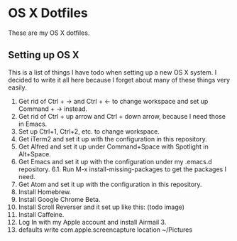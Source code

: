 # OS X Dotfiles

These are my OS X dotfiles.

## Setting up OS X

This is a list of things I have todo when setting up a new OS X system.
I decided to write it all here because I forget about many of these things
very easily.

1. Get rid of Ctrl + -> and Ctrl + <- to change workspace and set up Command + -> instead.
2. Get rid of Ctrl + up arrow and Ctrl + down arrow, because I need those in Emacs.
3. Set up Ctrl+1, Ctrl+2, etc. to change workspace.
4. Get iTerm2 and set it up with the configuration in this repository.
5. Get Alfred and set it up under Command+Space with Spotlight in Alt+Space.
6. Get Emacs and set it up with the configuration under my .emacs.d repository.
6.1. Run M-x install-missing-packages to get the packages I need.
7. Get Atom and set it up with the configuration in this repository.
8. Install Homebrew.
9. Install Google Chrome Beta.
10. Install Scroll Reverser and it set up like this:
(todo image)
11. Install Caffeine.
12. Log In with my Apple account and install Airmail 3.
13. defaults write com.apple.screencapture location ~/Pictures
